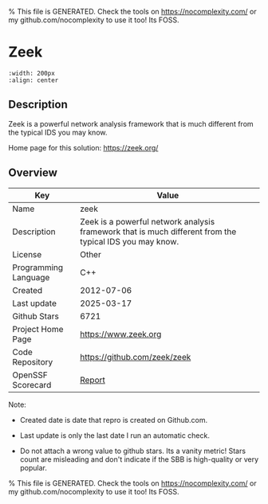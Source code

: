 
% This file is GENERATED. Check the tools on https://nocomplexity.com/ or my github.com/nocomplexity to use it too! Its FOSS. 

# Zeek


```{image} https://zeek.org/wp-content/uploads/2021/01/zeek-logo-blue-black-rgb-horizontal.png 
:width: 200px 
:align: center 
```

## Description 

Zeek is a powerful network analysis framework that is much different from the typical IDS you may know.

Home page for this solution: https://zeek.org/ 

## Overview 

| Key | Value |
| --- | --- |
| Name | zeek |
| Description | Zeek is a powerful network analysis framework that is much different from the typical IDS you may know. |
| License | Other |
| Programming Language | C++ |
| Created | 2012-07-06 |
| Last update | 2025-03-17 |
| Github Stars | 6721 |
| Project Home Page | https://www.zeek.org |
| Code Repository | https://github.com/zeek/zeek |
| OpenSSF Scorecard | [Report](https://securityscorecards.dev/viewer/?uri=github.com/zeek/zeek) |

Note:
 - Created date is date that repro is created on Github.com. 

- Last update is only the last date I run an automatic check. 

- Do not attach a wrong value to github stars. Its a vanity metric! Stars count are misleading and 
don't indicate if the SBB is high-quality or very popular.

% This file is GENERATED. Check the tools on https://nocomplexity.com/ or my github.com/nocomplexity to use it too! Its FOSS. 

